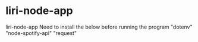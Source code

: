 # liri-node-app
liri-node-app
Need to install the below before running the program
"dotenv"
"node-spotify-api"
"request"